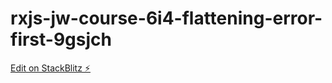 # rxjs-jw-course-6i4-flattening-error-first-9gsjch

[Edit on StackBlitz ⚡️](https://stackblitz.com/edit/rxjs-jw-course-6i4-flattening-error-first-9gsjch)